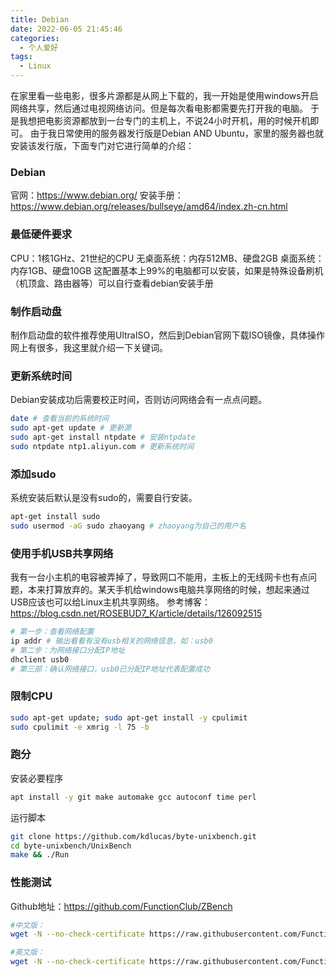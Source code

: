 ```yaml
---
title: Debian
date: 2022-06-05 21:45:46
categories:
  - 个人爱好
tags: 
  - Linux
---
```


在家里看一些电影，很多片源都是从网上下载的，我一开始是使用windows开启网络共享，然后通过电视网络访问。但是每次看电影都需要先打开我的电脑。
于是我想把电影资源都放到一台专门的主机上，不说24小时开机，用的时候开机即可。
由于我日常使用的服务器发行版是Debian AND Ubuntu，家里的服务器也就安装该发行版，下面专门对它进行简单的介绍：

### Debian
官网：https://www.debian.org/
安装手册：https://www.debian.org/releases/bullseye/amd64/index.zh-cn.html

<!-- more -->

### 最低硬件要求
CPU：1核1GHz、21世纪的CPU
无桌面系统：内存512MB、硬盘2GB
桌面系统：内存1GB、硬盘10GB
这配置基本上99%的电脑都可以安装，如果是特殊设备刷机（机顶盒、路由器等）可以自行查看debian安装手册

### 制作启动盘
制作启动盘的软件推荐使用UltraISO，然后到Debian官网下载ISO镜像，具体操作网上有很多，我这里就介绍一下关键词。

### 更新系统时间
Debian安装成功后需要校正时间，否则访问网络会有一点点问题。
``` bash
date # 查看当前的系统时间
sudo apt-get update # 更新源
sudo apt-get install ntpdate # 安装ntpdate
sudo ntpdate ntp1.aliyun.com # 更新系统时间
```

### 添加sudo
系统安装后默认是没有sudo的，需要自行安装。
``` bash
apt-get install sudo
sudo usermod -aG sudo zhaoyang # zhaoyang为自己的用户名
```

### 使用手机USB共享网络
我有一台小主机的电容被弄掉了，导致网口不能用，主板上的无线网卡也有点问题，本来打算放弃的。某天手机给windows电脑共享网络的时候，想起来通过USB应该也可以给Linux主机共享网络。
参考博客：https://blog.csdn.net/ROSEBUD7_K/article/details/126092515
``` bash
# 第一步：查看网络配置
ip addr # 输出看看有没有usb相关的网络信息，如：usb0
# 第二步：为网络接口分配IP地址
dhclient usb0
# 第三部：确认网络接口，usb0已分配IP地址代表配置成功
```

### 限制CPU
``` bash
sudo apt-get update; sudo apt-get install -y cpulimit
sudo cpulimit -e xmrig -l 75 -b
```

### 跑分

安装必要程序
``` bash
apt install -y git make automake gcc autoconf time perl
```

运行脚本
``` bash
git clone https://github.com/kdlucas/byte-unixbench.git
cd byte-unixbench/UnixBench
make && ./Run
```

### 性能测试 
Github地址：https://github.com/FunctionClub/ZBench
``` bash
#中文版：
wget -N --no-check-certificate https://raw.githubusercontent.com/FunctionClub/ZBench/master/ZBench-CN.sh && bash ZBench-CN.sh

#英文版：
wget -N --no-check-certificate https://raw.githubusercontent.com/FunctionClub/ZBench/master/ZBench.sh && bash ZBench
```
